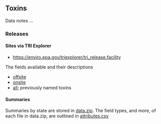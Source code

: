 ## Toxins

Data notes ...

### Releases

#### Sites via TRI Explorer

* https://enviro.epa.gov/triexplorer/tri_release.facility

The fields available and their descriptions

* [offsite](./sites/offsite.csv)
* [onsite](./sites/onsite.csv)
* [all](./sites/all.csv); previously named toxins

#### Summaries

Summaries by state are stored in [data.zip](./releases/data.zip).  The field types, and more, of each file in data.zip, are outlined in [attributes.csv](./releases/attributes.csv)